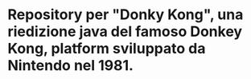 # Repository per "Donky Kong", una riedizione java del famoso Donkey Kong, platform sviluppato da Nintendo nel 1981.